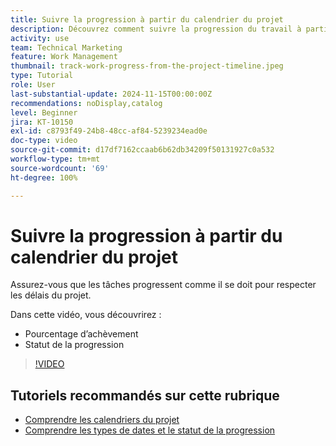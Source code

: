 ```yaml
---
title: Suivre la progression à partir du calendrier du projet
description: Découvrez comment suivre la progression du travail à partir du calendrier du projet en utilisant le pourcentage terminé et le statut de la progression.
activity: use
team: Technical Marketing
feature: Work Management
thumbnail: track-work-progress-from-the-project-timeline.jpeg
type: Tutorial
role: User
last-substantial-update: 2024-11-15T00:00:00Z
recommendations: noDisplay,catalog
level: Beginner
jira: KT-10150
exl-id: c8793f49-24b8-48cc-af84-5239234ead0e
doc-type: video
source-git-commit: d17df7162ccaab6b62db34209f50131927c0a532
workflow-type: tm+mt
source-wordcount: '69'
ht-degree: 100%

---
```


# Suivre la progression à partir du calendrier du projet

Assurez-vous que les tâches progressent comme il se doit pour respecter les délais du projet.

Dans cette vidéo, vous découvrirez :

* Pourcentage d’achèvement
* Statut de la progression

>[!VIDEO](https://video.tv.adobe.com/v/3438208/?quality=12&learn=on&enablevpops)


## Tutoriels recommandés sur cette rubrique

* [Comprendre les calendriers du projet](/help/manage-work/project-timelines/understand-project-timelines.md)
* [Comprendre les types de dates et le statut de la progression](/help/manage-work/project-timelines/understand-task-dates-and-progress-status.md)


